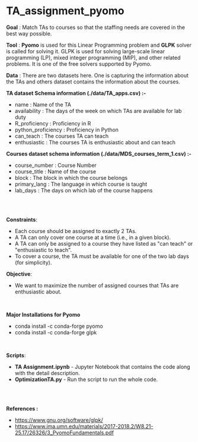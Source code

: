 # TA_assignment_pyomo

**Goal** : Match TAs to courses so that the staffing needs are covered in the best way possible.

**Tool** : **Pyomo** is used for this Linear Programming problem and **GLPK** solver is called for solving it. GLPK is used for solving large-scale linear programming (LP), mixed integer programming (MIP), and other related problems. It is one of the free solvers supported by Pyomo.

**Data** : There are two datasets here. One is capturing the information about the TAs and others dataset contains the information about the courses.

**TA dataset Schema information (./data/TA_apps.csv) :-**

- name : Name of the TA
- availability : The days of the week on which TAs are available for lab duty
- R_proficiency : Proficiency in R
- python_proficiency : Proficiency in Python
- can_teach : The courses TA can teach
- enthusiastic : The courses TA is enthusiastic about and can teach

**Courses dataset schema information (./data/MDS_courses_term_1.csv) :-**

- course_number : Course Number
- course_title : Name of the course
- block : The block in which the course belongs 
- primary_lang :  The language in which course is taught
- lab_days : The days on which lab of the course happens



<br><br>

**Constraints**:

- Each course should be assigned to exactly 2 TAs.
- A TA can only cover one course at a time (i.e., in a given block).
- A TA can only be assigned to a course they have listed as "can teach" or "enthusiastic to teach".
- To cover a course, the TA must be available for one of the two lab days (for simplicity).

 **Objective**:

- We want to maximize the number of assigned courses that TAs are enthusiastic about.



<br>

**Major Installations for Pyomo** 

- conda install -c conda-forge pyomo
- conda install -c conda-forge glpk



<br>

**Scripts**:

- **TA Assignment.ipynb** - Jupyter Notebook that contains the code along with the detail description. 
- **OptimizationTA.py** - Run the script to run the whole code.



<br><br>

**References :**

- https://www.gnu.org/software/glpk/
- https://www.ima.umn.edu/materials/2017-2018.2/W8.21-25.17/26326/3_PyomoFundamentals.pdf